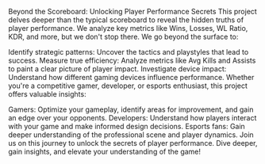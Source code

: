 
Beyond the Scoreboard: Unlocking Player Performance Secrets
This project delves deeper than the typical scoreboard to reveal the hidden truths of player performance. We analyze key metrics like Wins, Losses, WL Ratio, KDR, and more, but we don't stop there. We go beyond the surface to:

Identify strategic patterns: Uncover the tactics and playstyles that lead to success.
Measure true efficiency: Analyze metrics like Avg Kills and Assists to paint a clear picture of player impact.
Investigate device impact: Understand how different gaming devices influence performance.
Whether you're a competitive gamer, developer, or esports enthusiast, this project offers valuable insights:

Gamers: Optimize your gameplay, identify areas for improvement, and gain an edge over your opponents.
Developers: Understand how players interact with your game and make informed design decisions.
Esports fans: Gain deeper understanding of the professional scene and player dynamics.
Join us on this journey to unlock the secrets of player performance. Dive deeper, gain insights, and elevate your understanding of the game!
